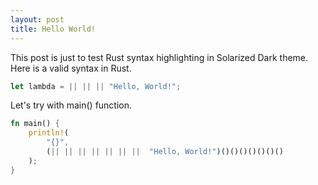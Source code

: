 ```yaml
---
layout: post
title: Hello World!
---
```


This post is just to test Rust syntax highlighting in Solarized Dark theme.
Here is a valid syntax in Rust.

```rust
let lambda = || || || "Hello, World!";
```

Let's try with main() function.

```rust
fn main() {
    println!(
        "{}",
        (|| || || || || || ||  "Hello, World!")()()()()()()()
    );
}
```
